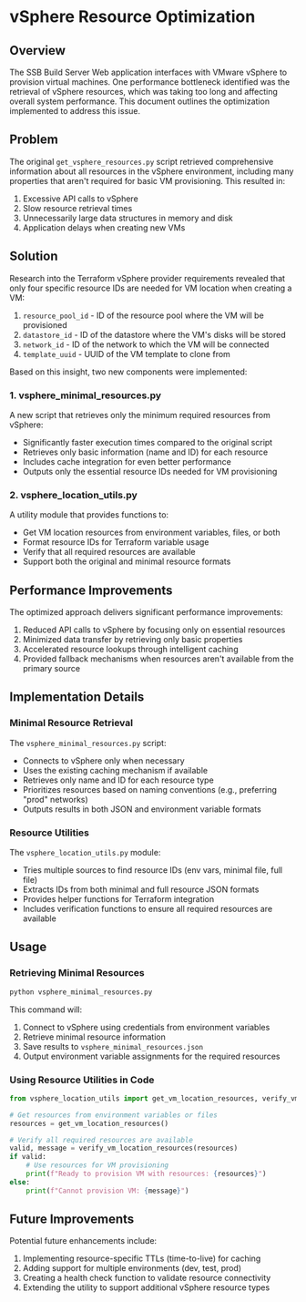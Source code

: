 # vSphere Resource Optimization

## Overview

The SSB Build Server Web application interfaces with VMware vSphere to provision virtual machines. One performance bottleneck identified was the retrieval of vSphere resources, which was taking too long and affecting overall system performance. This document outlines the optimization implemented to address this issue.

## Problem

The original `get_vsphere_resources.py` script retrieved comprehensive information about all resources in the vSphere environment, including many properties that aren't required for basic VM provisioning. This resulted in:

1. Excessive API calls to vSphere
2. Slow resource retrieval times
3. Unnecessarily large data structures in memory and disk
4. Application delays when creating new VMs

## Solution

Research into the Terraform vSphere provider requirements revealed that only four specific resource IDs are needed for VM location when creating a VM:

1. `resource_pool_id` - ID of the resource pool where the VM will be provisioned
2. `datastore_id` - ID of the datastore where the VM's disks will be stored
3. `network_id` - ID of the network to which the VM will be connected
4. `template_uuid` - UUID of the VM template to clone from

Based on this insight, two new components were implemented:

### 1. vsphere_minimal_resources.py

A new script that retrieves only the minimum required resources from vSphere:
- Significantly faster execution times compared to the original script
- Retrieves only basic information (name and ID) for each resource
- Includes cache integration for even better performance
- Outputs only the essential resource IDs needed for VM provisioning

### 2. vsphere_location_utils.py

A utility module that provides functions to:
- Get VM location resources from environment variables, files, or both
- Format resource IDs for Terraform variable usage
- Verify that all required resources are available
- Support both the original and minimal resource formats

## Performance Improvements

The optimized approach delivers significant performance improvements:

1. Reduced API calls to vSphere by focusing only on essential resources
2. Minimized data transfer by retrieving only basic properties
3. Accelerated resource lookups through intelligent caching
4. Provided fallback mechanisms when resources aren't available from the primary source

## Implementation Details

### Minimal Resource Retrieval

The `vsphere_minimal_resources.py` script:
- Connects to vSphere only when necessary
- Uses the existing caching mechanism if available
- Retrieves only name and ID for each resource type
- Prioritizes resources based on naming conventions (e.g., preferring "prod" networks)
- Outputs results in both JSON and environment variable formats

### Resource Utilities

The `vsphere_location_utils.py` module:
- Tries multiple sources to find resource IDs (env vars, minimal file, full file)
- Extracts IDs from both minimal and full resource JSON formats
- Provides helper functions for Terraform integration
- Includes verification functions to ensure all required resources are available

## Usage

### Retrieving Minimal Resources

```bash
python vsphere_minimal_resources.py
```

This command will:
1. Connect to vSphere using credentials from environment variables
2. Retrieve minimal resource information
3. Save results to `vsphere_minimal_resources.json`
4. Output environment variable assignments for the required resources

### Using Resource Utilities in Code

```python
from vsphere_location_utils import get_vm_location_resources, verify_vm_location_resources

# Get resources from environment variables or files
resources = get_vm_location_resources()

# Verify all required resources are available
valid, message = verify_vm_location_resources(resources)
if valid:
    # Use resources for VM provisioning
    print(f"Ready to provision VM with resources: {resources}")
else:
    print(f"Cannot provision VM: {message}")
```

## Future Improvements

Potential future enhancements include:

1. Implementing resource-specific TTLs (time-to-live) for caching
2. Adding support for multiple environments (dev, test, prod)
3. Creating a health check function to validate resource connectivity
4. Extending the utility to support additional vSphere resource types

